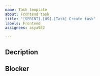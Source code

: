 ```yaml
---
name: Task template
about: Frontend task
title: "[SPRINT].[US].[Task] Create task"
labels: Frontend
assignees: asya982

---
```


## Decription


## Blocker
